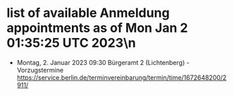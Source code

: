 # list of available Anmeldung appointments as of Mon Jan  2 01:35:25 UTC 2023\n
- Montag, 2. Januar 2023 09:30 Bürgeramt 2 (Lichtenberg) - Vorzugstermine https://service.berlin.de/terminvereinbarung/termin/time/1672648200/2911/
